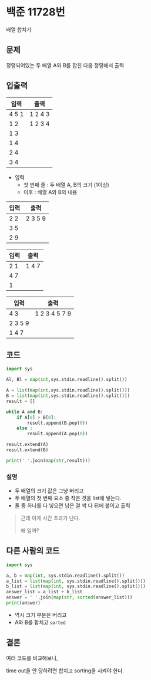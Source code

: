 # 백준 11728번

배열 합치기

## 문제

정렬되어있는 두 배열 A와 B를 합친 다음 정렬해서 출력



## 입출력

| 입력  | 출력    |
| ----- | ------- |
| 4 5 1 | 1 2 4 3 |
| 1 2   | 1 2 3 4 |
| 1 3   |         |
| 1 4   |         |
| 2 4   |         |
| 3 4   |         |

- 입력
  - 첫 번째 줄 : 두 배열 A, B의 크기 (1이상)
  - 이후 : 배열 A와 B의 내용

| 입력 | 출력    |
| ---- | ------- |
| 2 2  | 2 3 5 9 |
| 3 5  |         |
| 2 9  |         |

| 입력 | 출력  |
| ---- | ----- |
| 2 1  | 1 4 7 |
| 4 7  |       |
| 1    |       |

| 입력    | 출력          |
| ------- | ------------- |
| 4 3     | 1 2 3 4 5 7 9 |
| 2 3 5 9 |               |
| 1 4 7   |               |



## 코드

```python
import sys

Al, Bl = map(int,sys.stdin.readline().split())

A = list(map(int,sys.stdin.readline().split()))
B = list(map(int,sys.stdin.readline().split()))
result = []

while A and B:
    if A[0] > B[0]:
        result.append(B.pop(0))
    else :
        result.append(A.pop(0))

result.extend(A)
result.extend(B)

print(' '.join(map(str,result)))
```



### 설명

- 두 배열의 크기 값은 그냥 버리고
- 두 배열의 첫 번째 요소 중 작은 것을 list에 넣는다.
- 둘 중 하나를 다 넣으면 남은 걸 싹 다 뒤에 붙이고 출력



> 근데 이게 시간 초과가 난다.
>
> 왜 일까?



## 다른 사람의 코드

```python
import sys

a, b = map(int, sys.stdin.readline().split())
a_list = list(map(int, sys.stdin.readline().split()))
b_list = list(map(int, sys.stdin.readline().split()))
answer_list = a_list + b_list
answer = ' '.join(map(str, sorted(answer_list)))
print(answer)
```

- 역시 크기 부분은 버리고
- A와 B를 합치고 `sorted`



## 결론

여러 코드를 비교해보니,

time out을 안 당하려면 합치고 sorting을 시켜야 한다.
